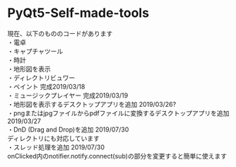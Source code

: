 # PyQt5-Self-made-tools

現在、以下のもののコードがあります <br>
・電卓　<br>
・キャプチャツール <br>
・時計  <br>
・地形図を表示 <br>
・ディレクトリビュワー <br>
・ペイント 完成2019/03/18 <br>
・ミュージックプレイヤー 完成2019/03/19 <br>
・地形図を表示するデスクトップアプリを追加 2019/03/26? <br>
・pngまたはjpgファイルからpdfファイルに変換するデスクトップアプリを追加 2019/03/27 <br>
・DnD (Drag and Drop)を追加 2019/07/30 <br>
  ディレクトリにも対応しています <br>
・スレッド処理を追加 2019/07/30 <br>
  onClicked内のnotifier.notify.connect(sub)の部分を変更すると簡単に使えます <br>
